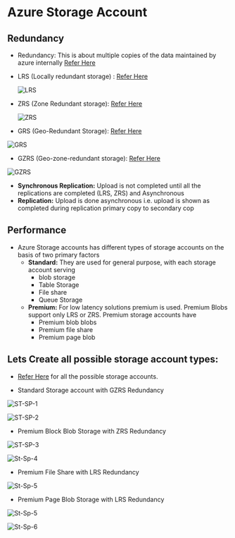 # Azure Storage Account

## Redundancy

 * Redundancy: This is about multiple copies of the data maintained by azure internally [Refer Here](https://learn.microsoft.com/en-us/azure/storage/common/storage-redundancy)

 * LRS (Locally redundant storage) : [Refer Here](https://learn.microsoft.com/en-us/azure/storage/common/storage-redundancy#locally-redundant-storage)

   ![LRS](../Images_Azure/locally-redundant-storage.webp)

 * ZRS (Zone Redundant storage): [Refer Here](https://learn.microsoft.com/en-us/azure/storage/common/storage-redundancy#zone-redundant-storage)

   ![ZRS](../Images_Azure/zone-redundant-storage.webp)

 * GRS (Geo-Redundant Storage): [Refer Here](https://learn.microsoft.com/en-us/azure/storage/common/storage-redundancy#geo-redundant-storage)

  ![GRS](../Images_Azure/geo-redundant-storage.webp)

 * GZRS (Geo-zone-redundant storage): [Refer Here](https://learn.microsoft.com/en-us/azure/storage/common/storage-redundancy#geo-zone-redundant-storage)

 ![GZRS](../Images_Azure/geo-zone-redundant-storage.webp)

* **Synchronous Replication:** Upload is not completed until all the replications are completed (LRS, ZRS) and Asynchronous 
* **Replication:** Upload is done asynchronous i.e. upload is shown as completed during replication primary copy to secondary cop


## Performance

* Azure Storage accounts has different types of storage accounts on the basis of two primary factors
  * **Standard:** They are used for general purpose, with each storage account serving
       * blob storage
       * Table Storage
       * File share
       * Queue Storage
  * **Premium:** For low latency solutions premium is used. Premium Blobs support only LRS or ZRS. Premium storage accounts have
      * Premium blob blobs
      * Premium file share
      * Premium page blob

## Lets Create all possible storage account types:

 * [Refer Here](https://learn.microsoft.com/en-us/azure/storage/common/storage-account-overview#types-of-storage-accounts) for all the possible storage accounts.

 * Standard Storage account with GZRS Redundancy

![ST-SP-1](../Images_Azure/azstorage16.webp)

![ST-SP-2](../Images_Azure/azstorage19.webp)

 * Premium Block Blob Storage with ZRS Redundancy

![ST-SP-3](../Images_Azure/azstorage20.webp)

![St-Sp-4](../Images_Azure/azstorage21.webp)

 * Premium File Share with LRS Redundancy

![St-Sp-5](../Images_Azure/azstorage23.webp)

 * Premium Page Blob Storage with LRS Redundancy

 ![St-Sp-5](../Images_Azure/azstorage22.webp)

 ![St-Sp-6](../Images_Azure/azstorage24.webp)